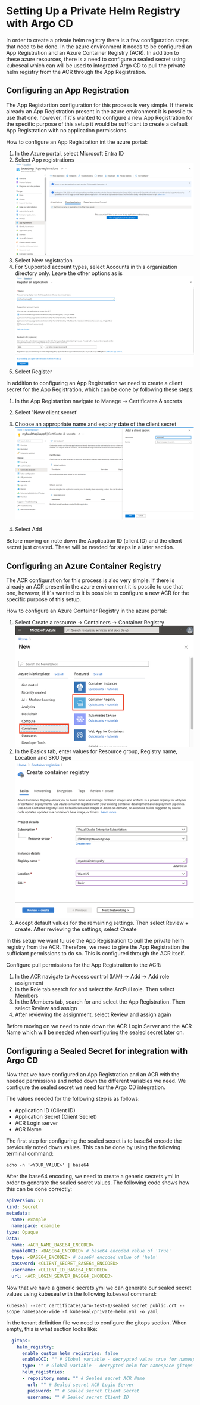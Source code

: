 # Setting Up a Private Helm Registry with Argo CD

In order to create a private helm registry there is a few configuration steps that need to be done. In the azure environment it needs to be configured an App Registration and an Azure Container Registry (ACR). In addition to these azure resources, there is a need to configure a sealed secret using kubeseal which can will be used to integrated Argo CD to pull the private helm registry from the ACR through the App Registration. 

## Configuring an App Registration

The App Registartion configuration for this process is very simple. If there is already an App Registration present in the azure environment it is possile to use that one, however, if it´s wanted to configure a new App Registration for the specific purpose of this setup it would be sufficiant to create a default App Registration with no application permissions.

How to configure an App Registration int the azure portal:

1. In the Azure portal, select Microsoft Entra ID
2. Select App registrations
![Basics Tab Configuration](../../../../img/Private%20Helm%20Registry/app-reg-step-2.png)
3. Select New registration
4. For Supported account types, select Accounts in this organization directory only. Leave the other options as is
![Basics Tab Configuration](../../../../img/Private%20Helm%20Registry/app-reg-step-4.png)
5. Select Register

In addition to configuring an App Registration we need to create a client secret for the App Registration, which can be done by following these steps:

1. In the App Registartion navigate to Manage -> Certificates & secrets
2. Select 'New client secret'
3. Choose an appropriate name and expiary date of the client secret
![Basics Tab Configuration](../../../../img/Private%20Helm%20Registry/app-reg-client-secret.png)

4. Select Add

Before moving on note down the Application ID (client ID) and the client secret just created. These will be needed for steps in a later section.

## Configuring an Azure Container Registry

The ACR configuration for this process is also very simple. If there is already an ACR present in the azure environment it is possile to use that one, however, if it´s wanted to it is possible to configure a new ACR for the specific purpose of this setup.

How to configure an Azure Container Registry in the azure portal:

1. Select Create a resource -> Containers -> Container Registry
![Basics Tab Configuration](../../../../img/Private%20Helm%20Registry/acr-step-1.png)
2. In the Basics tab, enter values for Resource group, Registry name, Location and SKU type
![Basics Tab Configuration](../../../../img/Private%20Helm%20Registry/acr-step-2.png)
3. Accept default values for the remaining settings. Then select Review + create. After reviewing the settings, select Create

In this setup we want tu use the App Registration to pull the private helm registry from the ACR. Therefore, we need to give the App Registration the sufficiant permissions to do so. This is configured through the ACR itself.

Configure pull permissions for the App Registration to the ACR:

1. In the ACR navigate to Access control (IAM) -> Add -> Add role assignment
2. In the Role tab search for and select the ArcPull role. Then select Members
3. In the Members tab, search for and select the App Registration. Then select Review and assign
4. After reviewing the assignment, select Review and assign again

Before moving on we need to note down the ACR Login Server and the ACR Name which will be needed when configuring the sealed secret later on.

## Configuring a Sealed Secret for integration with Argo CD

Now that we have configured an App Registration and an ACR with the needed permissions and noted down the different variables we need. We configure the sealed secret we need for the Argo CD integration.

The values needed for the following step is as follows:

- Application ID (Client ID)
- Application Secret (Client Secret)
- ACR Login server
- ACR Name

The first step for configuring the sealed secret is to base64 encode the previously noted down values. This can be done by using the following terminal command:

```
echo -n '<YOUR_VALUE>' | base64
```

After the base64 encoding, we need to create a generic secrets.yml in order to generate the sealed secret values. The following code shows how this can be done correctly:

```yaml title="secrets.yml"
apiVersion: v1
kind: Secret
metadata:
  name: example
  namespace: example
type: Opaque
Data:
  name: <ACR_NAME_BASE64_ENCODED>
  enableOCI: <BASE64_ENCODED> # base64 encoded value of 'True'
  type: <BASE64_ENCODED> # base64 encoded value of 'helm'
  password: <CLIENT_SECRET_BASE64_ENCODED>
  username: <CLIENT_ID_BASE64_ENCODED>
  url: <ACR_LOGIN_SERVER_BASE64_ENCODED>
```

Now that we have a generic secrets.yml we can generate our sealed secret values using kubeseal with the following kubeseal command:

```
kubeseal --cert certificates/aro-test-1/sealed_secret_public.crt --scope namespace-wide -f kubeseal/private-helm.yml -o yaml
```

In the tenant definition file we need to configure the gitops section. When empty, this is what section looks like:

``` yaml title="values.yaml"
  gitops:
    helm_registry:
      enable_custom_helm_registries: false
      enableOCI: "" # Global variable - decrypted value true for namespace gitops-developer - Encrypted and sat by cluster admins
      type: "" # Global variable - decrypted helm for namespace gitops-developer - Encrypted and sat by cluster admins
      helm_registries:
      - repository_name: "" # Sealed secret ACR Name
        url: "" # Sealed secret ACR Login Server
        password: "" # Sealed secret Client Secret
        username: "" # Sealed secret Client ID
```